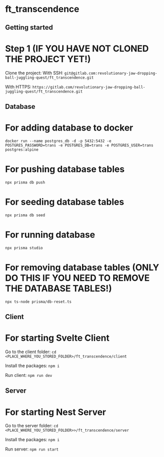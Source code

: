 # ft_transcendence


## Getting started
# Step 1 (IF YOU HAVE NOT CLONED THE PROJECT YET!)
Clone the project:
With SSH: 
`git@gitlab.com:revolutionary-jaw-dropping-ball-juggling-quest/ft_transcendence.git`

With HTTPS: 
`https://gitlab.com/revolutionary-jaw-dropping-ball-juggling-quest/ft_transcendence.git`


## Database
# For adding database to docker
`docker run --name postgres_db -d -p 5432:5432 -e POSTGRES_PASSWORD=trans -e POSTGRES_DB=trans -e POSTGRES_USER=trans postgres:alpine`

# For pushing database tables
`npx prisma db push`

# For seeding database tables
`npx prisma db seed`

# For running database
`npx prisma studio`

# For removing database tables (ONLY DO THIS IF YOU NEED TO REMOVE THE DATABASE TABLES!)
`npx ts-node prisma/db-reset.ts`


## Client
# For starting Svelte Client
Go to the client folder:
`cd <PLACE_WHERE_YOU_STORED_FOLDER>/ft_transcendence/client`

Install the packages:
`npm i`

Run client:
`npm run dev`


## Server
# For starting Nest Server
Go to the server folder:
`cd <PLACE_WHERE_YOU_STORED_FOLDER>>/ft_transcendence/server`

Install the packages:
`npm i`

Run server:
`npm run start`



